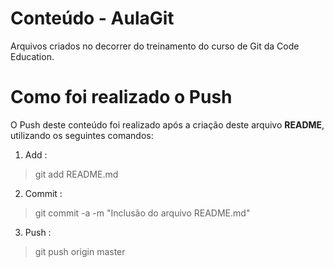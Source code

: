 # Conteúdo - AulaGit #

Arquivos criados no decorrer do treinamento do curso de Git da Code Education.

# Como foi realizado o Push #

O Push deste conteúdo foi realizado após a criação deste arquivo **README**, utilizando os seguintes comandos:

1. Add : 
  > git add README.md

2. Commit :
  > git commit -a -m "Inclusão do arquivo README.md"

3. Push :
  > git push origin master



